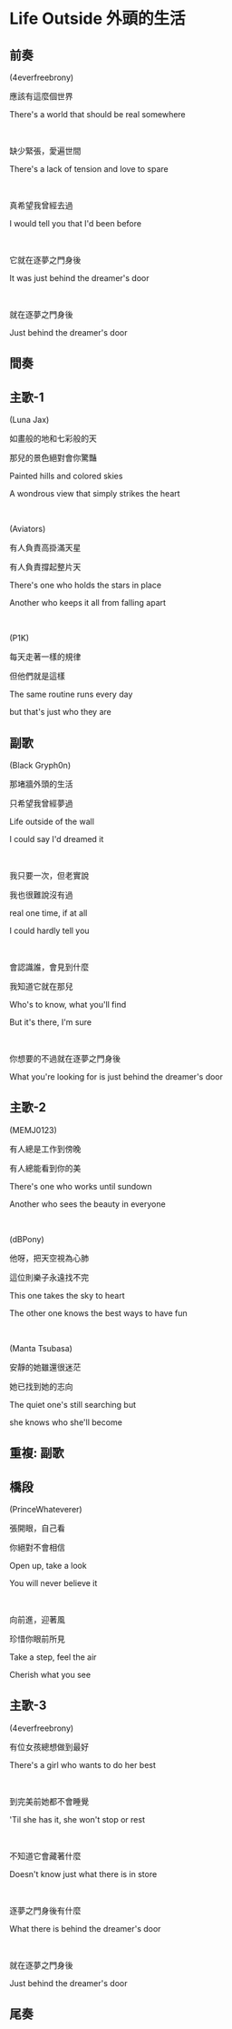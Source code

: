 # Life Outside 外頭的生活

## 前奏

(4everfreebrony)

應該有這麼個世界

There's a world that should be real somewhere

<br>

缺少緊張，愛遍世間

There's a lack of tension and love to spare

<br>

真希望我曾經去過

I would tell you that I'd been before

<br>

它就在逐夢之門身後

It was just behind the dreamer's door

<br>

就在逐夢之門身後

Just behind the dreamer's door

## 間奏

## 主歌-1

(Luna Jax)

如畫般的地和七彩般的天

那兒的景色絕對會你驚豔

Painted hills and colored skies

A wondrous view that simply strikes the heart

<br>

(Aviators)

有人負責高掛滿天星

有人負責撐起整片天

There's one who holds the stars in place

Another who keeps it all from falling apart

<br>

(P1K)

每天走著一樣的規律

但他們就是這樣

The same routine runs every day

but that's just who they are

## 副歌

(Black Gryph0n)

那堵牆外頭的生活

只希望我曾經夢過

Life outside of the wall

I could say I'd dreamed it

<br>

我只要一次，但老實說

我也很難說沒有過

real one time, if at all

I could hardly tell you

<br>

會認識誰，會見到什麼

我知道它就在那兒

Who's to know, what you'll find

But it's there, I'm sure

<br>

你想要的不過就在逐夢之門身後

What you're looking for is just behind the dreamer's door

## 主歌-2

(MEMJ0123)

有人總是工作到傍晚

有人總能看到你的美

There's one who works until sundown

Another who sees the beauty in everyone

<br>

(dBPony)

他呀，把天空視為心肺

這位則樂子永遠找不完

This one takes the sky to heart

The other one knows the best ways to have fun

<br>

(Manta Tsubasa)

安靜的她雖還很迷茫

她已找到她的志向

The quiet one's still searching but

she knows who she'll become

## 重複: 副歌

## 橋段

(PrinceWhateverer)

張開眼，自己看

你絕對不會相信

Open up, take a look

You will never believe it

<br>

向前進，迎著風

珍惜你眼前所見

Take a step, feel the air

Cherish what you see

## 主歌-3

(4everfreebrony)

有位女孩總想做到最好

There's a girl who wants to do her best

<br>

到完美前她都不會睡覺

'Til she has it, she won't stop or rest

<br>

不知道它會藏著什麼

Doesn't know just what there is in store

<br>

逐夢之門身後有什麼

What there is behind the dreamer's door

<br>

就在逐夢之門身後

Just behind the dreamer's door

## 尾奏


